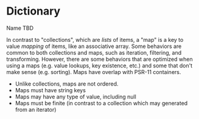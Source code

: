 # Dictionary

Name TBD

In contrast to "collections", which are _lists_ of items, a "map" is
a key to value _mapping_ of items, like an associative array. Some behaviors
are common to both collections and maps, such as iteration, filtering, and
transforming. However, there are some behaviors that are optimized when using a
maps (e.g. value lookups, key existence, etc.) and some that don't make
sense (e.g. sorting). Maps have overlap with PSR-11 containers.

- Unlike collections, maps are not ordered.
- Maps must have string keys
- Maps may have any type of value, including null
- Maps must be finite (in contrast to a collection which may generated from an iterator)
